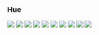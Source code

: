 ### Hue

<img src="https://img.shields.io/badge/TypeScript-3178C6?style=flat&logo=TypeScript&logoColor=white"/>
 <img src="https://img.shields.io/badge/TypeScript-#3DDC84?style=flat&logo=androidstudio&logoColor=white"/>
 <img src="https://img.shields.io/badge/Kotlin-#61DAFB?style=flat&logo=Kotlin&logoColor=white"/>
 <img src="https://img.shields.io/badge/React-#777BB4?style=flat&logo=React&logoColor=white"/>
 <img src="https://img.shields.io/badge/Figma-#F24E1E?style=flat&logo=Figma&logoColor=white"/>
 <img src="https://img.shields.io/badge/Html5-#E34F26?style=flat&logo=Html5&logoColor=white"/>
 <img src="https://img.shields.io/badge/Css3-#1572B6?style=flat&logo=Css3&logoColor=white"/>
 <img src="https://img.shields.io/badge/Javascript-#F7DF1E?style=flat&logo=Javascript&logoColor=white"/>
 <img src="https://img.shields.io/badge/Php-#777BB4?style=flat&logo=Php&logoColor=white"/>
 <img src="https://img.shields.io/badge/Mysql-#4479A1?style=flat&logo=Mysql&logoColor=white"/>

